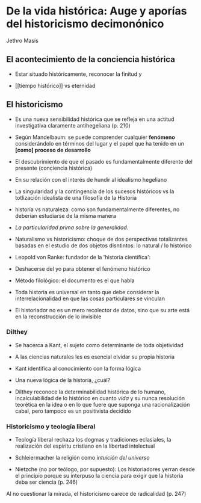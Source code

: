 # De la vida histórica: Auge y aporías del historicismo decimonónico
Jethro Masís

## El acontecimiento de la conciencia histórica

- Estar situado históricamente, reconocer la finitud y

- [[tiempo histórico]] vs eternidad

## El historicismo

- Es una nueva sensibilidad histórica que se refleja en una actitud investigativa claramente antihegeliana (p. 210)

- Según Mandelbaum: se puede comprender cualquier **fenómeno** considerándolo en términos del lugar y el papel que ha tenido en un **[como] proceso de desarrollo**

- El descubrimiento de que el pasado es fundamentalmente diferente del presente (conciencia histórica)

- En su relación con el interés de hundir al idealismo hegeliano

- La singularidad y la contingencia de los sucesos históricos vs la totlización idealista de una filosofía de la Historia

- historia vs naturaleza: como son fundamentalmente diferentes, no deberían estudiarse de la misma manera

- *La particularidad prima sobre la generalidad*.

- Naturalismo vs historicismo: choque de dos perspectivas totalizantes basadas en el estudio de dos objetos disntintos: lo natural / lo histórico

- Leopold von Ranke: fundador de la 'historia científica':

- Deshacerse del yo para obtener el fenómeno histórico

- Método filológico: el documento es el que habla

- Toda historia es universal en tanto que debe considerar la interrelacionalidad en que las cosas particulares se vinculan

- El historiador no es un mero recolector de datos, sino que su arte está en la reconstrucción de lo invisible

### Dilthey

- Se hacerca a Kant, el sujeto como determinante de toda objetividad

- A las ciencias naturales les es esencial olvidar su propia historia

- Kant identifica al conocimiento con la forma lógica

- Una nueva lógica de la historia, ¿cuál?

- Dilthey reconoce la determinabilidad histórica de lo humano, incalculabilidad de lo histórico en cuanto *vida* y su nunca resolución teorética en la idea o en lo que fuere que suponga una racionalización cabal, pero tampoco es un positivista decidido

### Historicismo y teología liberal

- Teología liberal rechaza los dogmas y tradiciones eclasiales, la realización del espíritu cristiano en la libertad intelectual

- Schleiermacher la religión como *intuición del universo*

- Nietzche (no por teólogo, por supuesto): Los historiadores yerran desde el principio porque su interpuso la ciencia para exigir que la historia deba ser ciencia (p. 246)

Al no cuestionar la mirada, el historicismo carece de radicalidad (p. 247)

